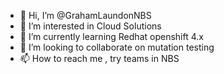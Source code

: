 - 👋 Hi, I’m @GrahamLaundonNBS
- 👀 I’m interested in Cloud Solutions
- 🌱 I’m currently learning Redhat openshift 4.x
- 💞️ I’m looking to collaborate on mutation testing
- 📫 How to reach me , try teams in NBS

<!---
GrahamLaundonNBS/GrahamLaundonNBS is a ✨ special ✨ repository because its `README.md` (this file) appears on your GitHub profile.
You can click the Preview link to take a look at your changes.
--->
